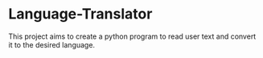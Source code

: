 # Language-Translator
This project aims to create a python program to read user text and convert it to the desired language.

